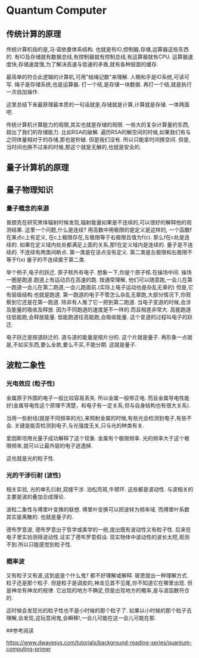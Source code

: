 # Quantum Computer

## 传统计算的原理

传统计算机指的是,冯·诺依曼体系结构.
也就是有IO,控制器,存储,运算器这些东西的.
有IO及存储就有数据总线,有控制器就有控制总线,有运算器就有CPU.
运算器速度快,存储速度慢,为了解决高速与低速的矛盾,就有各种层面的缓存.


最简单的符合此逻辑的计算机,可用"结绳记数"来理解.
人眼和手是IO系统,可读可写.
绳子是存储系统,也是运算器.
打一个结,是存储一块数据.
再打一个结,就是执行一次自加操作.

这里总结下来最原理最本质的一句话就是,存储就是计算,计算就是存储. 一体两面吧.

传统计算机计算能力的局限,其实也就是存储的局限. 一些大的复杂计算量的东西,超出了我们的存储能力.
比如RSA的破解. 遍历RSA的解空间的时候,如果我们有与之同体量相对于的存储,那也是秒破. 但是我们没有.
所以只能拿时间换空间. 但是,当时间也换不过来的时候,那这个就是无解的,也就是安全的.

## 量子计算机的原理
## 量子物理知识
### 量子概念的来源
普朗克在研究黑体辐射时候发现,辐射能量如果是不连续的,可以很好的解释他的观测结果.
这里一个问题,什么是连续?
用高数中用极限的是定义是这样的, 一个函数f在某点c上有定义, 在c上极限存在,左极限等于右极限且值为f(c). 那么f在c处是连续的.
如果在定义域内处处都满足上面的关系,那f在定义域内是连续的.
量子是不连续的. 不连续有两类间断点. 第一类是在该点没有定义. 第二类是左极限和右极限不等于f(x)
量子的不连续属于第二类. 

举个例子,电子的跃迁.
原子核外有电子. 想象一下,你是个原子核.在操场中间. 操场一圈是跑道.跑道上有运动员在高速的跑. 
按通常理解, 他们可以随意跑,一会儿在第一跑道一会儿在第二跑道,一会儿跑面前.(实际上电子运动也是杂乱无章的)
但是,它有层级结构.也就是跑道. 第一跑道的电子不管怎么杂乱无章跑,大部分情况下,你观察到它还是在第一跑道.
除非有人推了它一把到第二跑道. 当电子变道的时候,会涉及能量的吸收及释放. 因为不同跑道的速度是不一样的.而且相差非常大.
高能跑道往低能跑,会释放能量. 低能跑道往高能跑,会吸收能量. 
这个变道的过程叫电子的跃迁.

电子跃迁是按道跃迁的. 道与道的能量是按片分的. 这个片就是量子.
再形象一点就是,不如买东西,要么全款,要么不买,不能分期. 这就是量子.

## 波粒二象性
### 光电效应 (粒子性)
金属原子外围的电子一般比较容易丢失. 所以金属一般带正电. 而且金属导电性能好(金属导电性这个原理不清楚，和电子有一定关系,但与自身结构也有很大关系).

当用一些射线(就是不同频率的光),来照射金属的时候,有些光会检测到电子,有些不会. 关键是能否检测到电子,与光强度无关,只与光的种类有关.

爱因斯坦用光量子成功解释了这个现象. 金属有个极限频率. 光的频率大于这个极限频率,就可以让最外层的电子逃逸掉.

这也就是光的粒子性.

### 光的干涉衍射 (波性)
相关实验, 光的单孔衍射,双缝干涉. 
泊松亮斑,牛顿环. 这些都是波动性.
与波相关的主要是波的叠加合成理论.

波粒二象性与傅里叶变换的联想.
傅里叶变换可以把波转为频率域. 而傅里叶系数其实是离散的. 也就是量子的.

德布罗意波, 德布罗意出于哲学或美学的一统,提出既有波动性又有粒子性. 后来在电子里实验测得波动性.证实了德布罗意假设.
现实物体中波动性的波长太短,观测不到.所以只能感觉到粒子性.

### 概率波
又有粒子又有波,这到底是个什么鬼? 都不好理解或解释. 
玻恩提出一种理解方式. 粒子还是那个粒子. 但是粒子是调皮的,神龙见首不见尾,你不知道它在哪里出现. 但是神龙有神龙的规律.
它出现的地方不确定,但是出现地方的概率,是与波函数符合的.

这时候会发现光的粒子性也不是小时候的那个粒子了. 如果以小时候的那个粒子去理解,会发现,这玩意闹鬼,会瞬移!,一会儿可能在这一会儿可能在那.
 

##参考阅读

https://www.dwavesys.com/tutorials/background-reading-series/quantum-computing-primer


